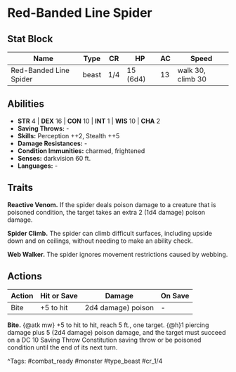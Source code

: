 # Red-Banded Line Spider

## Stat Block

| Name | Type | CR | HP | AC | Speed |
|------|------|----|----|----|-------|
| Red-Banded Line Spider | beast | 1/4 | 15 (6d4) | 13 | walk 30, climb 30 |

## Abilities

- **STR** 4 | **DEX** 16 | **CON** 10 | **INT** 1 | **WIS** 10 | **CHA** 2
- **Saving Throws:** -  
- **Skills:** Perception ++2, Stealth ++5  
- **Damage Resistances:** -  
- **Condition Immunities:** charmed, frightened  
- **Senses:** darkvision 60 ft.  
- **Languages:** -

## Traits

**Reactive Venom.** If the spider deals poison damage to a creature that is poisoned condition, the target takes an extra 2 (1d4 damage) poison damage.

**Spider Climb.** The spider can climb difficult surfaces, including upside down and on ceilings, without needing to make an ability check.

**Web Walker.** The spider ignores movement restrictions caused by webbing.


## Actions

| Action | Hit or Save | Damage | On Save |
|--------|--------------|--------|----------|
| Bite | +5 to hit | 2d4 damage) poison | - |

**Bite.** {@atk mw} +5 to hit to hit, reach 5 ft., one target. {@h}1 piercing damage plus 5 (2d4 damage) poison damage, and the target must succeed on a DC 10 Saving Throw Constitution saving throw or be poisoned condition until the end of its next turn.


^Tags: #combat_ready #monster #type_beast #cr_1/4